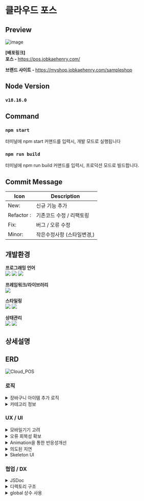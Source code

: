 # 클라우드 포스

## Preview
![image](https://github.com/jobkaeHenry/cloud-pos-and-shop/assets/100949102/2d019fcf-bf3d-40da-b0bd-c7970db63a6b)

<b>[배포링크]</b><br>
<b>포스 - </b>https://pos.jobkaehenry.com/

<b>브랜드 사이트 - </b>https://myshop.jobkaehenry.com/sampleshop

## Node Version

### `v18.16.0`

## Command

### `npm start`

터미널에 npm start 커맨드를 입력시, 개발 모드로 실행됩니다

### `npm run build`

터미널에 npm run build 커맨드를 입력시, 프로덕션 모드로 빌드합니다.

## Commit Message

| Icon  | Description                |
| ----- | -------------------------- |
| New:   | 신규 기능 추가             |
| Refactor : | 기존코드 수정 / 리팩토링   |
| Fix: | 버그 / 오류 수정           |
| Minor: | 작은수정사항 (스타일변경,) |

## 개발환경

**프로그래밍 언어**<br>
<img src="https://img.shields.io/badge/Typescript-3178C6?style=flat-square&logo=Typescript&logoColor=white"/> <img src="https://img.shields.io/badge/HTML5-E34F26?style=flat-square&logo=HTML5&logoColor=white"/> <img src="https://img.shields.io/badge/CSS3-1572B6?style=flat-square&logo=CSS3&logoColor=white"/><br>

**프레임워크/라이브러리**<br>
<img src="https://img.shields.io/badge/React-61DAFB?style=flat-square&logo=React&logoColor=white"/>

**스타일링**<br>
<img src="https://img.shields.io/badge/Meterial_UI-007FFF?style=flat-square&logo=mui&logoColor=white"/> <img src="https://img.shields.io/badge/tailwindCSS-3099FB?style=flat-square&logo=tailwind-css&logoColor=white"/><br>

**상태관리**<br>
<img src="https://img.shields.io/badge/React_Query-FF4154?style=flat-square&logo=reactquery&logoColor=white"/> <img src="https://img.shields.io/badge/Recoil-3578E5?style=flat-square&logo=recoil&logoColor=white"/><br>

## 상세설명

## ERD

![Cloud_POS](https://github.com/jobkaeHenry/cloud-pos/assets/100949102/a659f9ee-1909-4784-a77a-d86c9ca079e4)

### 로직

<details>
  <summary>장바구니 아이템 추가 로직</summary>
  
![image](https://github.com/jobkaeHenry/cloud-pos-and-shop/assets/100949102/eacf8e8c-73a9-43b3-9176-e93611a5a850)

상품 리스트에서 아이템을 클릭시, 장바구니에 추가됩니다.
옵션이 존재 할 경우, 옵션을 선택하는 모달창을 출력 / 옵션이 없을 경우 즉시 추가됩니다.

같은 이름의 상품이더라도 옵션에 따라 다른 아이템으로 관리하기위해 Unique Key를 새로 만드는 과정을 추가해 관리했습니다.

Unique Key 가 일치하는 아이템이 장바구니에 이미 존재할 경우, 해당 상품의 Quantity 가 변경됩니다

</details>

<details>
  <summary>카테고리 정보</summary>

서버에서 제공하는 카테고리 정보에 모두 보기를 추가해 사용하고, 카테고리를 선택하지 않은 경우 모든 아이템을 보여주도록 했습니다.

</details>

### UX / UI

<details>
  <summary>모바일기기 고려</summary>
   클라우드기반 POS가 PC / Tablet / Mobile 등 다양한 기기에서 동작하는 것을 염두해 다양한 기기에서 동일|유사한 UX를 경험할 수 있도록 고려했습니다.<br><br>

<b>[뒤로가기 버튼을 이용한 MODAL 조작]</b>
모바일기기에서는 뒤로가기 버튼을 통해 이전 작업을 취소하는 경우가 많은데, 이를 고려하여 브라우저의 뒤로가기를 이벤트를 감지해 모달을 조작할 수 있도록했습니다.

<b>소스코드</b> - @/src/hooks/useModal.ts

<b>모달이 켜질때</b> - 모달창이 켜질 경우, 브라우저 history에 {modal:true}상태와 함께 history가 추가되며 뒤로가기 이벤트를 감지하는 Listner가 부착됩니다

<b>모달이 꺼질때</b> - history의 상태에 {modal:true} 상태가 있을 경우 뒤로가기가 실행되고, 이벤트리스너를 제거합니다.

<b>뒤로가기 클릭시</b> - history의 상태에 {modal:true} 상태가 있을 경우 모달을 Unmount하고, 이벤트 리스너를 제거합니다.

<b>[반응형 디자인]</b><br><br>

</details>

<details>
  <summary>오류 회복성 확보</summary>
  <b>소스코드</b> - @/src/recoil/cart/atom/cartAtom.ts , @/src/hooks/useInitialCartItems.tsx

<b>[비정상종료대비 - 장바구니]</b>
장바구니에 아이템을 담는 과정은 유저의 입장에서 긴 고민과 노력이 들어가는 작업이고, 비정상 상황으로 유저의 작업이 종료된 경우 UX에서 좋지않은 영향을 줄 수 있습니다.

이와 같은 비정상 종료상황에 대비하기 위해 유저가 장바구니에 아이템을 추가한 경우 브라우저의 로컬스토리지에 장바구니에 담긴 아이템을 저장하고, 주문이 완료되지 않은 상태로 재접속시 이전에 담았던 아이템을 불러올 수 있도록하고, 주문 완료 시 스토리지를 비우는 형태로 구현했습니다.

</details>

<details>
  <summary>Animation을 통한 반응성개선</summary>

애니메이션 없이 아이템이 추가될 경우 유저가 장바구니에 아이템이 추가된 것을 인지하지 못할 수 있고, 사용자의 행위에 따른 즉각적인 인터랙션을 보여주지 않을 경우 사이트가 제대로 동작하지 않는다고 인식 할 수 있으므로, 반응에 대한 즉각적인 피드백을 Framer-motion 을 이용한 애니메이션으로 구현했습니다

</details>

<details>
  <summary>의도된 지연</summary>

실제 인터넷 환경에서 처리속도는 1초 미만으로 매우 빠르게 처리 되지만, 유저가 오랜기간 작성한 정보가 지나치게 빠르게 처리 될 경우 오히려 그 처리과정에 대한 신뢰성에 의심을 가지게 될 수 도 있고, 유저의 실수로 주문이 잘못되었을때 취소가 가능한 시간을 확보하는 것 역시 중요할 것이라는 판단, 의도적 지연 (Lottie 이미지 표출) 후 주문내역이 표시되도록 하였습니다

</details>

<details>
  <summary>Skeleton UI</summary>

</details>

### 협업 / DX

<details>
  <summary>JSDoc</summary>
  
![256213666-5deff7fa-f81b-42f8-8246-59844b2497a0](https://github.com/jobkaeHenry/cloud-pos-and-shop/assets/100949102/86ccce8f-b696-430b-b412-92bf998167e2)


다수의 개발자가 협업하는 상황을 고려해 함수명만으로 함수의 기능을 유추 가능하도록하되, JSDoc 을 적극 활용, 추상화 된 함수의 상세설명을 제공했습니다.

</details>

<details>
  <summary>디렉토리 구조</summary>
  
![image](https://github.com/jobkaeHenry/cloud-pos-and-shop/assets/100949102/e0d7ba41-d8b7-4cbf-9638-8742e2ba9526)

디렉토리 구조는 크게보면 Asset, types, components, utils, const, layout, hooks로 이루어져있으며 src 디렉토리에 위치한 해당 폴더들은 전역에서 사용되는 요소들을 보관하고,
각 피쳐별로 사용되는 요소들은 feature폴더 내부에 각 feature별로 나뉘어 동일한 구조로 보관되어 있습니다.

</details>

<details>
  <summary>global 상수 사용</summary>
  
![image](https://github.com/jobkaeHenry/cloud-pos-and-shop/assets/100949102/e99988e5-dd9d-494d-beef-eb8c462a68ec)

가독성 / 유지보수성을 개선하기 위해 '자주 사용되는 숫자', '전역적으로 사용되는 값' (로컬스토리지 키) 등을 전역에서 상수로 관리하도록 했습니다.

</details>
